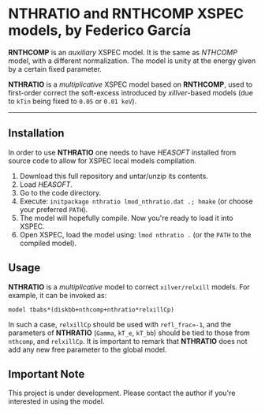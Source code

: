 # **NTHRATIO** and **RNTHCOMP** XSPEC models, by Federico García

**RNTHCOMP** is an *auxiliary* XSPEC model. It is the same as *NTHCOMP* model,
with a different normalization. The model is unity at the energy given by a 
certain fixed parameter.

**NTHRATIO** is a *multiplicative* XSPEC model based on **RNTHCOMP**, used to
first-order correct the soft-excess introduced by *xillver*-based models
(due to `kTin` being fixed to `0.05` or `0.01 keV`).

---

## Installation

In order to use **NTHRATIO** one needs to have *HEASOFT* installed from source
code to allow for XSPEC local models compilation. 

1. Download this full repository and untar/unzip its contents.
2. Load *HEASOFT*.
3. Go to the code directory.
4. Execute: `initpackage nthratio lmod_nthratio.dat .; hmake` (or choose your preferred `PATH`).
5. The model will hopefully compile. Now you're ready to load it into XSPEC.
6. Open XSPEC, load the model using: `lmod nthratio .` (or the `PATH` to the compiled model).

## Usage

**NTHRATIO** is a *multiplicative* model to correct `xilver/relxill` models. For example, it can be invoked as:

```
model tbabs*(diskbb+nthcomp+nthratio*relxillCp)
```

In such a case, `relxillCp` should be used with `refl_frac=-1`, and the parameters of **NTHRATIO** (`Gamma`, `kT_e`, `kT_bb`) should be tied to those from `nthcomp`, and `relxillCp`. It is important to remark that **NTHRATIO** does not add any new free parameter to the global model. 

## Important Note

This project is under development. Please contact the author if you're interested in using the model.
